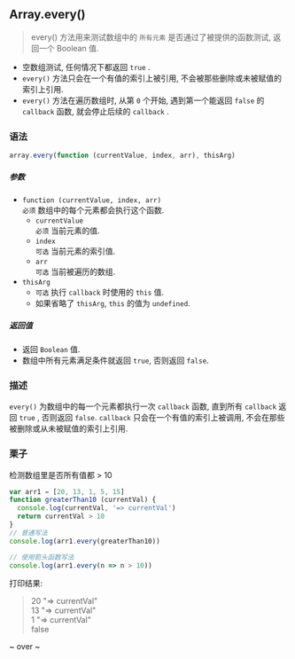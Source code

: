 ## Array.every()
> every() 方法用来测试数组中的 `所有元素` 是否通过了被提供的函数测试, 返回一个 Boolean 值.  

- 空数组测试, 任何情况下都返回 `true` .
- `every()` 方法只会在一个有值的索引上被引用, 不会被那些删除或未被赋值的索引上引用.
- `every()` 方法在遍历数组时, 从第 `0` 个开始, 遇到第一个能返回 `false` 的 `callback` 函数, 就会停止后续的 `callback` . 

### 语法
```js
array.every(function (currentValue, index, arr), thisArg)
```

##### 参数
- `function (currentValue, index, arr)`  
  `必须` 数组中的每个元素都会执行这个函数.
  - `currentValue`  
    `必须` 当前元素的值.
  - `index`  
    `可选` 当前元素的索引值.
  - `arr`  
    `可选` 当前被遍历的数组.
- `thisArg`
  - `可选` 执行 `callback` 时使用的 `this` 值.
  - 如果省略了 `thisArg`, `this` 的值为 `undefined`.

##### 返回值
- 返回 `Boolean` 值.  
- 数组中所有元素满足条件就返回 `true`, 否则返回 `false`.

### 描述  
`every()` 为数组中的每一个元素都执行一次 `callback` 函数, 直到所有 `callback` 返回 `true` , 否则返回 `false`. `callback` 只会在一个有值的索引上被调用, 不会在那些被删除或从未被赋值的索引上引用.   
### 栗子
检测数组里是否所有值都 > 10
```js
var arr1 = [20, 13, 1, 5, 15]
function greaterThan10 (currentVal) {
  console.log(currentVal, '=> currentVal')
  return currentVal > 10
}
// 普通写法
console.log(arr1.every(greaterThan10))

// 使用箭头函数写法
console.log(arr1.every(n => n > 10))
```
打印结果:
> 20 "=> currentVal"  
13 "=> currentVal"  
1 "=> currentVal"  
false  

~ over ~
